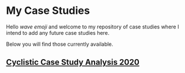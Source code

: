 # My Case Studies

Hello *wave emoji* and welcome to my repository of case studies where I intend to add any future case studies here. 

Below you will find those currently available.


## [Cyclistic Case Study Analysis 2020 ](/Cyclistic-Data-Analysis-2020)

